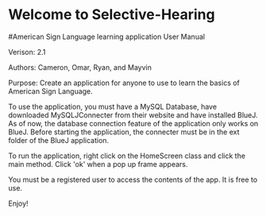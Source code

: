 # Welcome to Selective-Hearing
#American Sign Language learning application User Manual

Verison: 2.1

Authors: Cameron, Omar, Ryan, and Mayvin

Purpose: Create an application for anyone to use to learn the basics of American Sign Language.

To use the application, you must have a MySQL Database, have downloaded MySQLJConnecter from their website and have installed BlueJ. As of now, the database connection feature of the application only works on BlueJ. Before starting the application, the connecter must be in the ext folder of the BlueJ application.

To run the application, right click on the HomeScreen class and click the main method. Click 'ok' when a pop up frame appears.

You must be a registered user to access the contents of the app. It is free to use.

Enjoy!
